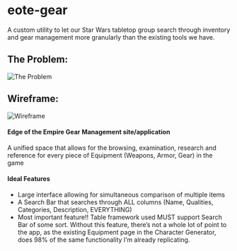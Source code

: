 # eote-gear
A custom utility to let our Star Wars tabletop group search through inventory and gear management more granularly than the existing tools we have.

## The Problem: 

![The Problem](https://i.imgur.com/AHAGgPK.jpg)


## Wireframe:

![Wireframe](https://imgur.com/2CR3vk5.jpg)


#### Edge of the Empire Gear Management site/application
A unified space that allows for the browsing, examination, research and reference for every piece of Equipment (Weapons, Armor, Gear) in the game
#### Ideal Features
* Large interface allowing for simultaneous comparison of multiple items
 * A Search Bar that searches through ALL columns (Name, Qualities, Categories, Description, EVERYTHING)
 * Most important feature!! Table framework used MUST support Search Bar of some sort. Without this feature, there’s not a whole lot of point to the app, as the existing Equipment page in the Character Generator, does 98% of the same functionality I’m already replicating.
